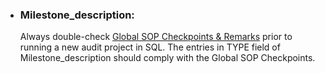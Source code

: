 
- ### Milestone_description:
	Always double-check [Global SOP Checkpoints & Remarks](https://mynet.dpdhl.com/web/corporate-center/article/-/display/20200528134349222000_en) prior to running a new audit project in SQL.
	The entries in TYPE field of Milestone_description should comply with the Global SOP Checkpoints.
